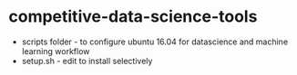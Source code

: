 # competitive-data-science-tools

* scripts folder - to configure ubuntu 16.04 for datascience and machine learning workflow
* setup.sh - edit to install selectively
